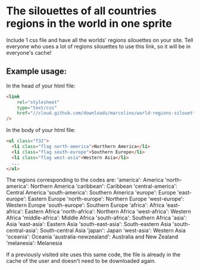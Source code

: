 # The silouettes of all countries regions in the world in one sprite

Include 1 css file and have all the worlds' regions silouettes on your site. Tell everyone who uses a lot of regions silouettes to use this link, so it will be in everyone's cache!

## Example usage:

In the head of your html file:

```html
<link
    rel="stylesheet"
    type="text/css"
    href="//cloud.github.com/downloads/marcolino/world-regions-silouettes-sprite/flags32.css"
/>
```

In the body of your html file:

```html
<ul class="f32">
  <li class="flag north-america">Northern America</li>
  <li class="flag south-europe">Southern Europe</li>
  <li class="flag west-asia">Western Asia</li>
  ...
</ul>
```

The regions corresponding to the codes are:
  'america':              America
  'north-america':        Northern America
  'caribbean':            Caribbean
  'central-america':      Central America
  'south-america':        Southern America
  'europe':               Europe
  'east-europe':          Eastern Europe
  'north-europe':         Northern Europe
  'west-europe':          Western Europe
  'south-europe':         Southern Europe
  'africa':               Africa
  'east-africa':          Eastern Africa
  'north-africa':         Northern Africa
  'west-africa':          Western Africa
  'middle-africa':        Middle Africa
  'south-africa':         Southern Africa
  'asia':                 Asia
  'east-asia':            Eastern Asia
  'south-east-asia':      South-eastern Asia
  'south-central-asia':   South-central Asia
  'japan':                Japan
  'west-asia':            Western Asia
  'oceania':              Oceania
  'australia-newzealand': Australia and New Zealand
  'melanesia':            Melanesia

If a previously visited site uses this same code, the file is already in the cache of the user and doesn't need to be downloaded again.
